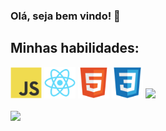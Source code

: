 ### Olá, seja bem vindo! 👋
<h2>Minhas habilidades:</h2>
<span>
  <img width="50px" src="https://raw.githubusercontent.com/devicons/devicon/master/icons/javascript/javascript-original.svg">
</span>
<span>
  <img width="50px" src="https://raw.githubusercontent.com/devicons/devicon/master/icons/react/react-original.svg">
</span>
<span>
  <img width="50px" src="https://raw.githubusercontent.com/devicons/devicon/master/icons/html5/html5-original.svg">
</span>
<span>
  <img width="50px" src="https://raw.githubusercontent.com/devicons/devicon/master/icons/css3/css3-original.svg">
</span>
<span>
  <img width="100px" src="https://cdn.jsdelivr.net/gh/devicons/devicon/icons/nodejs/nodejs-original-wordmark.svg" />
 <span/></br></br>
<img src="https://github-readme-stats.vercel.app/api?username=ThiagoPaz1&show_icons=true&theme=radical">
<!--
**ThiagoPaz1/ThiagoPaz1** is a ✨ _special_ ✨ repository because its `README.md` (this file) appears on your GitHub profile.

Here are some ideas to get you started:

- 🔭 I’m currently working on ...
- 🌱 I’m currently learning ...
- 👯 I’m looking to collaborate on ...
- 🤔 I’m looking for help with ...
- 💬 Ask me about ...
- 📫 How to reach me: ...
- 😄 Pronouns: ...
- ⚡ Fun fact: ...
-->
